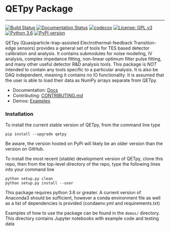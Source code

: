 # QETpy Package
-------

[![Build Status](https://travis-ci.com/ucbpylegroup/QETpy.svg?branch=master)](https://travis-ci.com/ucbpylegroup/QETpy) [![Documentation Status](https://readthedocs.org/projects/qetpy/badge/?version=latest)](https://qetpy.readthedocs.io/en/latest/?badge=latest) [![codecov](https://codecov.io/gh/ucbpylegroup/QETpy/branch/master/graph/badge.svg)](https://codecov.io/gh/ucbpylegroup/QETpy) 
[![License: GPL v3](https://img.shields.io/badge/License-GPL%20v3-blue.svg)](https://www.gnu.org/licenses/gpl-3.0)
[![Python 3.6](https://img.shields.io/badge/python-3.6+-blue.svg)](https://www.python.org/downloads/release/python-360/)
[![PyPI version](https://badge.fury.io/py/QETpy.svg)](https://badge.fury.io/py/QETpy)


QETpy (Quasiparticle-trap-assisted Electrothermal-feedback Transition-edge sensors) provides a general set of tools for TES based detector calibration and analysis. It contains submodules for noise modeling, IV analysis, complex impedance fitting, non-linear optimum filter pulse fitting, and many other useful detector R&D analysis tools. This package is _NOT_ intended to contain any tools specific to a particular analysis. It is also be DAQ independent, meaning it contains no IO functionality. It is assumed that the user is able to load their data as NumPy arrays separate from QETpy. 

* Documentation: [Docs](https://qetpy.readthedocs.io/en/latest/)
* Contributing: [CONTRIBUTING.md](https://github.com/ucbpylegroup/QETpy/blob/update_docs/CONTRIBUTING.md)
* Demos: [Examples](https://qetpy.readthedocs.io/en/latest/examples.html)

### Installation

To install the current stable version of QETpy, from the command line type

`pip install --upgrade qetpy`

Be aware, the version hosted on PyPi will likely be an older version than the version on GitHub. 

To install the most recent (stable) development version of QETpy, clone this repo, then from the top-level directory of the repo, type the following lines into your command line

`python setup.py clean`  
`python setup.py install --user`

This package requires python 3.6 or greater. A current version of Anaconda3 should be sufficient, however a conda environment file as well as a list of dependencies is provided (condaenv.yml and requirements.txt)
    
Examples of how to use the package can be found in the `demos/` directory. This directory contains Jupyter notebooks with example code and testing data

